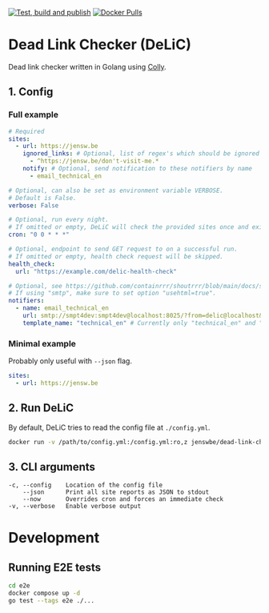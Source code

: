 [![Test, build and publish](https://github.com/JenswBE/dead-link-checker/actions/workflows/test-build-publish.yml/badge.svg?branch=main)](https://github.com/JenswBE/dead-link-checker/actions/workflows/test-build-publish.yml)
[![Docker Pulls](https://img.shields.io/docker/pulls/jenswbe/dead-link-checker)](https://hub.docker.com/r/jenswbe/dead-link-checker)

# Dead Link Checker (DeLiC)

Dead link checker written in Golang using [Colly](https://github.com/gocolly/colly).

## 1. Config

### Full example

```yaml
# Required
sites:
  - url: https://jensw.be
    ignored_links: # Optional, list of regex's which should be ignored
      - ^https://jensw.be/don't-visit-me.*
    notify: # Optional, send notification to these notifiers by name
      - email_technical_en

# Optional, can also be set as environment variable VERBOSE.
# Default is False.
verbose: False

# Optional, run every night.
# If omitted or empty, DeLiC will check the provided sites once and exit.
cron: "0 0 * * *"

# Optional, endpoint to send GET request to on a successful run.
# If omitted or empty, health check request will be skipped.
health_check:
  url: "https://example.com/delic-health-check"

# Optional, see https://github.com/containrrr/shoutrrr/blob/main/docs/services/overview.md for supported URL's.
# If using "smtp", make sure to set option "usehtml=true".
notifiers:
  - name: email_technical_en
    url: smtp://smpt4dev:smpt4dev@localhost:8025/?from=delic@localhost&to=admin1@localhost,admin2@localhost&usehtml=true&subject=Broken%20links%20found
    template_name: "technical_en" # Currently only "technical_en" and "simple_nl" supported
```

### Minimal example

Probably only useful with `--json` flag.

```yaml
sites:
  - url: https://jensw.be
```

## 2. Run DeLiC

By default, DeLiC tries to read the config file at `./config.yml`.

```bash
docker run -v /path/to/config.yml:/config.yml:ro,z jenswbe/dead-link-checker
```

## 3. CLI arguments

```
-c, --config    Location of the config file
    --json      Print all site reports as JSON to stdout
    --now       Overrides cron and forces an immediate check
-v, --verbose   Enable verbose output
```

# Development

## Running E2E tests

```bash
cd e2e
docker compose up -d
go test --tags e2e ./...
```
